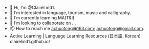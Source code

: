 - 👋 Hi, I’m @ClaireLind1.
- 👀 I’m interested in language, tourism, music and calligraphy.
- 🌱 I’m currently learning MA(T&I).
- 💞️ I’m looking to collaborate on ...
- 📫 How to reach me achuotong@163.com; achuotong@gmail.com.
- Active Learning | Language Learning Resources (日本語, Korean) clairelind1.github.io/

<!---
ClaireLind1/ClaireLind1 is a ✨ special ✨ repository because its `README.md` (this file) appears on your GitHub profile.
You can click the Preview link to take a look at your changes.
--->
